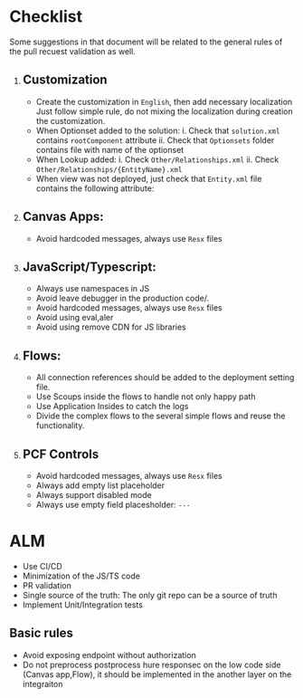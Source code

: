 # Checklist
Some suggestions in that document will be related to the general rules of the pull recuest validation as well.

1. ## Customization
	- Create the customization in `English`, then add necessary localization
	Just follow simple rule, do not mixing the localization during creation the customization.
    - When Optionset added to the solution:
		i. Check that `solution.xml` contains `rootComponent` attribute 
		ii. Check that `Optionsets` folder contains file with name of the optionset
	- When Lookup added:
		i. Check `Other/Relationships.xml`
		ii. Check `Other/Relationships/{EntityName}.xml`
    - When view was not deployed, just check that `Entity.xml` file contains the following attribute: <SavedQueries />
		
2. ## Canvas Apps:
	- Avoid hardcoded messages, always use `Resx` files


3. ## JavaScript/Typescript:
    - Always use namespaces in JS
    - Avoid leave debugger in the production code/. 
	- Avoid hardcoded messages, always use `Resx` files
	- Avoid using eval,aler
	- Avoid using remove CDN for JS libraries
	
4. ## Flows:
   - All connection references should be added to the deployment setting file.
	- Use Scoups inside the flows to handle not only happy path
	- Use Application Insides to catch the logs
	- Divide the complex flows to the several simple flows and reuse the functionality.
		

15. ## PCF Controls
    - Avoid hardcoded messages, always use `Resx` files
	- Always add empty list placeholder
	- Always support disabled mode
	- Always use empty field placesholder: `---`

# ALM
   - Use CI/CD 
   - Minimization of the JS/TS code 
   - PR validation
   - Single source of the truth: The only git repo can be a source of truth
   - Implement Unit/Integration tests

## Basic rules
   - Avoid exposing endpoint without authorization
   - Do not preprocess postprocess hure responsec on the low code side (Canvas app,Flow), it should be implemented in the another layer on the integraiton